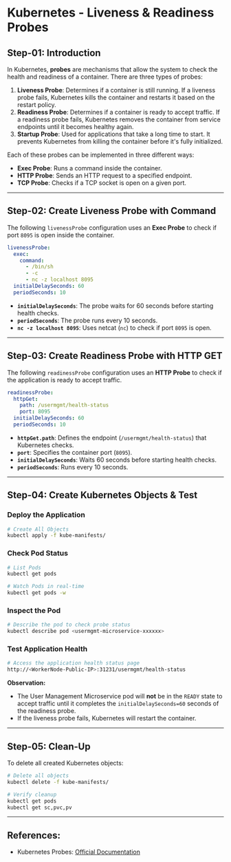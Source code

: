 # Kubernetes - Liveness & Readiness Probes

## Step-01: Introduction

In Kubernetes, **probes** are mechanisms that allow the system to check the health and readiness of a container. There are three types of probes:

1. **Liveness Probe**: Determines if a container is still running. If a liveness probe fails, Kubernetes kills the container and restarts it based on the restart policy.
2. **Readiness Probe**: Determines if a container is ready to accept traffic. If a readiness probe fails, Kubernetes removes the container from service endpoints until it becomes healthy again.
3. **Startup Probe**: Used for applications that take a long time to start. It prevents Kubernetes from killing the container before it's fully initialized.

Each of these probes can be implemented in three different ways:
- **Exec Probe**: Runs a command inside the container.
- **HTTP Probe**: Sends an HTTP request to a specified endpoint.
- **TCP Probe**: Checks if a TCP socket is open on a given port.

---

## Step-02: Create Liveness Probe with Command
The following `livenessProbe` configuration uses an **Exec Probe** to check if port `8095` is open inside the container.

```yaml
livenessProbe:
  exec:
    command:
      - /bin/sh
      - -c
      - nc -z localhost 8095
  initialDelaySeconds: 60
  periodSeconds: 10
```
- **`initialDelaySeconds`**: The probe waits for 60 seconds before starting health checks.
- **`periodSeconds`**: The probe runs every 10 seconds.
- **`nc -z localhost 8095`**: Uses netcat (`nc`) to check if port `8095` is open.

---

## Step-03: Create Readiness Probe with HTTP GET
The following `readinessProbe` configuration uses an **HTTP Probe** to check if the application is ready to accept traffic.

```yaml
readinessProbe:
  httpGet:
    path: /usermgmt/health-status
    port: 8095
  initialDelaySeconds: 60
  periodSeconds: 10     
```
- **`httpGet.path`**: Defines the endpoint (`/usermgmt/health-status`) that Kubernetes checks.
- **`port`**: Specifies the container port (`8095`).
- **`initialDelaySeconds`**: Waits 60 seconds before starting health checks.
- **`periodSeconds`**: Runs every 10 seconds.

---

## Step-04: Create Kubernetes Objects & Test

### Deploy the Application
```sh
# Create All Objects
kubectl apply -f kube-manifests/
```

### Check Pod Status
```sh
# List Pods
kubectl get pods

# Watch Pods in real-time
kubectl get pods -w
```

### Inspect the Pod
```sh
# Describe the pod to check probe status
kubectl describe pod <usermgmt-microservice-xxxxxx>
```

### Test Application Health
```sh
# Access the application health status page
http://<WorkerNode-Public-IP>:31231/usermgmt/health-status
```

**Observation:**
- The User Management Microservice pod will **not** be in the `READY` state to accept traffic until it completes the `initialDelaySeconds=60` seconds of the readiness probe.
- If the liveness probe fails, Kubernetes will restart the container.

---

## Step-05: Clean-Up
To delete all created Kubernetes objects:

```sh
# Delete all objects
kubectl delete -f kube-manifests/

# Verify cleanup
kubectl get pods
kubectl get sc,pvc,pv
```

---

## References:
- Kubernetes Probes: [Official Documentation](https://kubernetes.io/docs/tasks/configure-pod-container/configure-liveness-readiness-startup-probes/)


